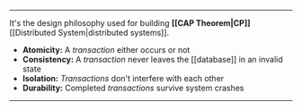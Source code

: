 ***

It's the design philosophy used for building **[[CAP Theorem|CP]]** [[Distributed System|distributed systems]].

- **Atomicity:** A *transaction* either occurs or not
- **Consistency:** A *transaction* never leaves the [[database]] in an invalid state
- **Isolation:** *Transactions* don't interfere with each other
- **Durability:** Completed *transactions* survive system crashes

***

